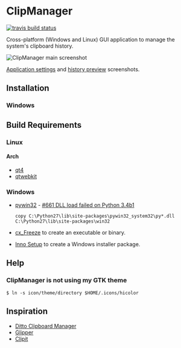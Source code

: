 # ClipManager

[![travis build status](https://travis-ci.org/scottwernervt/clipmanager.svg?branch=master)](https://travis-ci.org/scottwernervt/clipmanager)

Cross-platform (Windows and Linux) GUI application to manage the system's clipboard history.

![ClipManager main screenshot](http://i.imgur.com/myDxq5r.png "ClipManager main screenshot")

[Application settings](http://i.imgur.com/3VVXFI4.png) and [history preview](http://i.imgur.com/DeaeSqp.png) screenshots.

## Installation

### Windows

## Build Requirements

### Linux

#### Arch
* [qt4](https://www.archlinux.org/packages/extra/x86_64/qt4/)
* [qtwebkit](https://aur.archlinux.org/packages/qtwebkit/)

### Windows
* [pywin32](http://sourceforge.net/projects/pywin32/files/) - [#661 DLL load failed on Python 3.4b1](https://sourceforge.net/p/pywin32/bugs/661/)
 
    `copy C:\Python27\lib\site-packages\pywin32_system32\py*.dll C:\Python27\lib\site-packages\win32`

* [cx_Freeze](http://cx-freeze.sourceforge.net/) to create an executable or binary.
* [Inno Setup](http://www.jrsoftware.org/isinfo.php) to create a Windows installer package.


## Help

### ClipManager is not using my GTK theme

`$ ln -s icon/theme/directory $HOME/.icons/hicolor`

## Inspiration
* [Ditto Clipboard Manager](http://ditto-cp.sourceforge.net/)
* [Glipper](https://launchpad.net/glipper)
* [Clipit](http://clipit.rspwn.com/)
